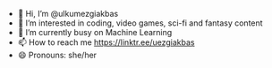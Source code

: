 - 👋 Hi, I’m @ulkumezgiakbas
- 👀 I’m interested in coding, video games, sci-fi and fantasy content
- 🌱 I’m currently busy on Machine Learning                                             
- 📫 How to reach me https://linktr.ee/uezgiakbas
- 😄 Pronouns: she/her


